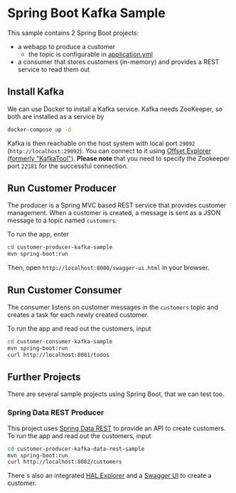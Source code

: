 # Spring Boot Kafka Sample

This sample contains 2 Spring Boot projects:

- a webapp to produce a customer
  - the topic is configurable in [application.yml](./customer-producer-kafka-sample/src/main/resources/application.yml)
- a consumer that stores customers (in-memory) and provides a REST service to read them out

## Install Kafka

We can use Docker to install a Kafka service. Kafka needs ZooKeeper, so both are installed as a service by

```bash
docker-compose up -d
```

Kafka is then reachable on the host system with local port `29092` (`http://localhost:29092`). You can connect to it using [Offset Explorer (formerly "KafkaTool")](https://www.kafkatool.com/). **Please note** that you need to specify the Zookeeper port `22181`
for the successful connection.

## Run Customer Producer

The producer is a Spring MVC based REST service that provides customer management.
When a customer is created, a message is sent as a JSON message to a topic named `customers`.

To run the app, enter

```bash
cd customer-producer-kafka-sample
mvn spring-boot:run
```

Then, open `http://localhost:8080/swagger-ui.html` in your browser.

## Run Customer Consumer

The consumer listens on customer messages in the `customers` topic
and creates a task for each newly created customer.

To run the app and read out the customers, input

```bash
cd customer-consumer-kafka-sample
mvn spring-boot:run
curl http://localhost:8081/todos
```

## Further Projects

There are several sample projects using Spring Boot, that we can test too.

### Spring Data REST Producer

This project uses [Spring Data REST](https://docs.spring.io/spring-data/rest/docs/current/reference/html/)
to provide an API to create customers.
To run the app and read out the customers, input

```bash
cd customer-producer-kafka-data-rest-sample
mvn spring-boot:run
curl http://localhost:8082/customers
```

There`s also an integrated [HAL Explorer](http://localhost:8082/) and a 
[Swagger UI](http://localhost:8082/swagger-ui.html) to create a customer.
